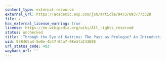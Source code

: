 ```yaml
---
content_type: external-resource
external_url: https://academic.oup.com/jah/article/94/3/693/773328
file: /
has_external_license_warning: true
license: https://en.wikipedia.org/wiki/All_rights_reserved
status: unchecked
title: 'Through the Eye of Katrina: The Past as Prologue? An Introduction'
uid: 958465a4-5e0e-4b47-84a7-98e3fa243698
url_status_code: 403
wayback_url: ''
---
```

